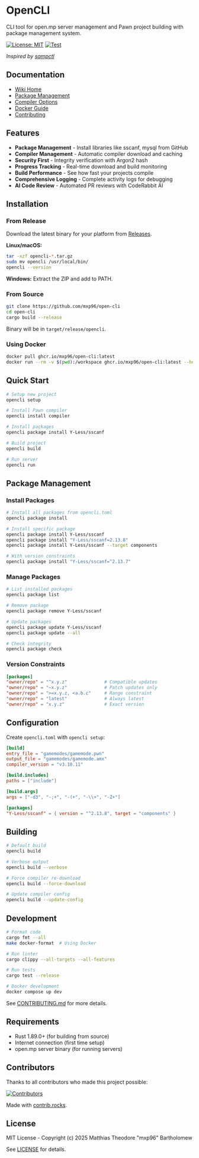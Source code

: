 # OpenCLI

CLI tool for open.mp server management and Pawn project building with package management system.

[![License: MIT](https://img.shields.io/badge/License-MIT-yellow.svg)](https://opensource.org/licenses/MIT)
[![Test](https://github.com/mxp96/open-cli/actions/workflows/test.yml/badge.svg)](https://github.com/mxp96/open-cli/actions/workflows/test.yml)

*Inspired by [sampctl](https://github.com/Southclaws/sampctl)*

## Documentation
- [Wiki Home](https://github.com/mxp96/open-cli/wiki)
- [Package Management](https://github.com/mxp96/open-cli/wiki)
- [Compiler Options](https://github.com/mxp96/open-cli/wiki/Compiler-Options)
- [Docker Guide](docs/DOCKER.md)
- [Contributing](docs/CONTRIBUTING.md)

## Features

- **Package Management** - Install libraries like sscanf, mysql from GitHub
- **Compiler Management** - Automatic compiler download and caching
- **Security First** - Integrity verification with Argon2 hash  
- **Progress Tracking** - Real-time download and build monitoring
- **Build Performance** - See how fast your projects compile
- **Comprehensive Logging** - Complete activity logs for debugging
- **AI Code Review** - Automated PR reviews with CodeRabbit AI

## Installation

### From Release

Download the latest binary for your platform from [Releases](https://github.com/mxp96/open-cli/releases).

**Linux/macOS:**
```bash
tar -xzf opencli-*.tar.gz
sudo mv opencli /usr/local/bin/
opencli --version
```

**Windows:**
Extract the ZIP and add to PATH.

### From Source

```bash
git clone https://github.com/mxp96/open-cli
cd open-cli
cargo build --release
```

Binary will be in `target/release/opencli`.

### Using Docker

```bash
docker pull ghcr.io/mxp96/open-cli:latest
docker run --rm -v $(pwd):/workspace ghcr.io/mxp96/open-cli:latest --help
```

## Quick Start

```bash
# Setup new project
opencli setup

# Install Pawn compiler
opencli install compiler

# Install packages
opencli package install Y-Less/sscanf

# Build project
opencli build

# Run server
opencli run
```

## Package Management

### Install Packages

```bash
# Install all packages from opencli.toml
opencli package install

# Install specific package
opencli package install Y-Less/sscanf
opencli package install "Y-Less/sscanf=2.13.8"
opencli package install Y-Less/sscanf --target components

# With version constraints
opencli package install "Y-Less/sscanf=^2.13.7"
```

### Manage Packages

```bash
# List installed packages
opencli package list

# Remove package
opencli package remove Y-Less/sscanf

# Update packages
opencli package update Y-Less/sscanf
opencli package update --all

# Check integrity
opencli package check
```

### Version Constraints

```toml
[packages]
"owner/repo" = "^x.y.z"              # Compatible updates
"owner/repo" = "~x.y.z"              # Patch updates only
"owner/repo" = ">=x.y.z, <a.b.c"     # Range constraint
"owner/repo" = "latest"              # Always latest
"owner/repo" = "x.y.z"               # Exact version
```

## Configuration

Create `opencli.toml` with `opencli setup`:

```toml
[build]
entry_file = "gamemodes/gamemode.pwn"
output_file = "gamemodes/gamemode.amx"
compiler_version = "v3.10.11"

[build.includes]
paths = ["include"]

[build.args]
args = ["-d3", "-;+", "-(+", "-\\+", "-Z+"]

[packages]
"Y-Less/sscanf" = { version = "^2.13.8", target = "components" }
```

## Building

```bash
# Default build
opencli build

# Verbose output
opencli build --verbose

# Force compiler re-download
opencli build --force-download

# Update compiler config
opencli build --update-config
```

## Development

```bash
# Format code
cargo fmt --all
make docker-format  # Using Docker

# Run linter
cargo clippy --all-targets --all-features

# Run tests
cargo test --release

# Docker development
docker compose up dev
```

See [CONTRIBUTING.md](docs/CONTRIBUTING.md) for more details.

## Requirements

- Rust 1.89.0+ (for building from source)
- Internet connection (first time setup)
- open.mp server binary (for running servers)

## Contributors

Thanks to all contributors who made this project possible:

[![Contributors](https://contrib.rocks/image?repo=mxp96/open-cli)](https://github.com/mxp96/open-cli/graphs/contributors)

<!-- ALL-CONTRIBUTORS-LIST:START -->
Made with [contrib.rocks](https://contrib.rocks).
<!-- ALL-CONTRIBUTORS-LIST:END -->

## License

MIT License - Copyright (c) 2025 Matthias Theodore "mxp96" Bartholomew

See [LICENSE](LICENSE) for details.
